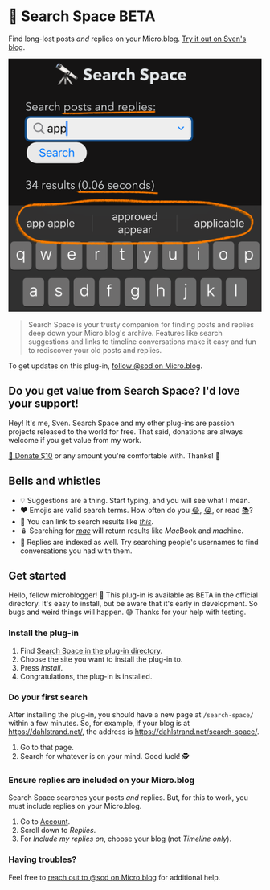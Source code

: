 # 🔭 Search Space BETA

Find long-lost posts *and* replies on your Micro.blog. [Try it out on Sven's blog](https://dahlstrand.net/search-space/).

![](https://raw.githubusercontent.com/svendahlstrand/plugin-search-space/main/docs/screenshot.png)

> Search Space is your trusty companion for finding posts and replies deep down your Micro.blog's archive. Features like search suggestions and links to timeline conversations make it easy and fun to rediscover your old posts and replies.

To get updates on this plug-in, [follow @sod on Micro.blog](https://micro.blog/sod).

## Do you get value from Search Space? I'd love your support!

Hey! It's me, Sven. Search Space and my other plug-ins are passion projects released to the world for free. That said, donations are always welcome if you get value from my work.

[💸 Donate $10](https://dahlstrand.net/donate/) or any amount you're comfortable with. Thanks! 🙏

## Bells and whistles

* 💡 Suggestions are a thing. Start typing, and you will see what I mean.
* ❤️ Emojis are valid search terms. How often do you [😂](https://dahlstrand.net/search-space/?q=😂)</a>, [😭](https://dahlstrand.net/search-space/?q=😭), or read [📚](https://dahlstrand.net/search-space/?q=📚)?
* 🔗 You can link to search results like [*this*](https://dahlstrand.net/search-space/?q=this).
* 🪆 Searching for [*mac*](https://dahlstrand.net/search-space/?q=mac) will return results like *Mac*Book and *mac*hine.
* 💬 Replies are indexed as well. Try searching people's usernames to find conversations you had with them.

## Get started

Hello, fellow microblogger! 👋 This plug-in is available as BETA in the official directory. It's easy to install, but be aware that it's early in development. So bugs and weird things will happen. 😅 Thanks for your help with testing.

### Install the plug-in

1. Find [Search Space in the plug-in directory](https://micro.blog/account/plugins/view/78).
2. Choose the site you want to install the plug-in to.
3. Press *Install*.
4. Congratulations, the plug-in is installed.

### Do your first search

After installing the plug-in, you should have a new page at `/search-space/` within a few minutes. So, for example, if your blog is at https://dahlstrand.net/, the address is https://dahlstrand.net/search-space/.

1. Go to that page.
2. Search for whatever is on your mind. Good luck! 🕵️

### Ensure replies are included on your Micro.blog

Search Space searches your posts *and* replies. But, for this to work, you must include replies on your Micro.blog.

1. Go to [Account](https://micro.blog/account).
2. Scroll down to *Replies*.
3. For *Include my replies on*, choose your blog (not *Timeline only*).

### Having troubles?

Feel free to [reach out to @sod on Micro.blog](https://micro.blog/sod) for additional help.

